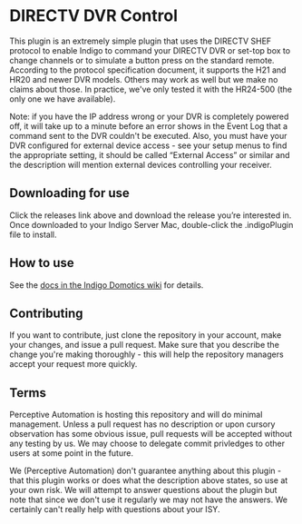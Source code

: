 DIRECTV DVR Control
===================

This plugin is an extremely simple plugin that uses the DIRECTV SHEF protocol to
enable Indigo to command your DIRECTV DVR or set-top box to change channels or
to simulate a button press on the standard remote. According to the protocol
specification document, it supports the H21 and HR20 and newer DVR models.
Others may work as well but we make no claims about those. In practice, we've
only tested it with the HR24-500 (the only one we have available).

Note: if you have the IP address wrong or your DVR is completely powered off, it
will take up to a minute before an error shows in the Event Log that a command
sent to the DVR couldn't be executed. Also, you must have your DVR configured
for external device access - see your setup menus to find the appropriate
setting, it should be called “External Access” or similar and the description
will mention external devices controlling your receiver.

Downloading for use
-------------------

Click the releases link above and download the release you’re interested in.
Once downloaded to your Indigo Server Mac, double-click the .indigoPlugin file
to install.

How to use
----------

See the [docs in the Indigo Domotics
wiki](http://wiki.indigodomo.com/doku.php?id=plugins:directvdvrcontrol) for
details.

Contributing
------------

If you want to contribute, just clone the repository in your account, make your
changes, and issue a pull request. Make sure that you describe the change you're
making thoroughly - this will help the repository managers accept your request
more quickly.

Terms
-----

Perceptive Automation is hosting this repository and will do minimal management.
Unless a pull request has no description or upon cursory observation has some
obvious issue, pull requests will be accepted without any testing by us. We may
choose to delegate commit privledges to other users at some point in the future.

We (Perceptive Automation) don't guarantee anything about this plugin - that
this plugin works or does what the description above states, so use at your own
risk. We will attempt to answer questions about the plugin but note that since
we don't use it regularly we may not have the answers. We certainly can't really
help with questions about your ISY.
